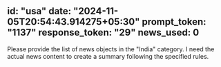 
id: "usa"
date: "2024-11-05T20:54:43.914275+05:30"
prompt_token: "1137"
response_token: "29"
news_used: 0
------
Please provide the list of news objects in the "India" category. I need the actual news content to create a summary following the specified rules. 

